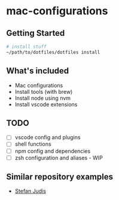 # mac-configurations

## Getting Started

```bash
# install stuff
~/path/to/dotfiles/dotfiles install
```

## What's included
- Mac configurations
- Install tools (with brew)
- Install node using nvm
- Install vscode extensions

## TODO
- [ ] vscode config and plugins
- [ ] shell functions
- [ ] npm config and dependencies
- [ ] zsh configuration and aliases - WIP

## Similar repository examples 

- [Stefan Judis](https://github.com/stefanjudis/dotfiles)